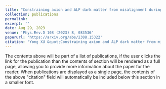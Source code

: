 ```yaml
---
title: "Constraining axion and ALP dark matter from misalignment during reheating"
collection: publications
permalink: 
excerpt: ''
date: Aug 29, 2023
venue: 'Phys.Rev.D 108 (2023) 8, 083536'
paperurl: 'https://arxiv.org/abs/2308.15322'
citation: 'Yong XU &quot;Constraining axion and ALP dark matter from misalignment during reheating .&quot; <i>Phys. Rev. D </i>.  (2023) 8, 083536.'
---
```


The contents above will be part of a list of publications, if the user clicks the link for the publication than the contents of section will be rendered as a full page, allowing you to provide more information about the paper for the reader. When publications are displayed as a single page, the contents of the above "citation" field will automatically be included below this section in a smaller font.
